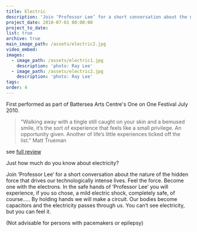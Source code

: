 ```yaml
---
title: Electric
description: 'Join ‘Professor Lee’ for a short conversation about the nature of electricity, the invisible force that drives our technologically intense lives.'
project_date: 2010-07-01 00:00:00
project_to_date:
list: true
archive: true
main_image_path: /assets/electric2.jpg
video_embed:
images:
  - image_path: /assets/electric1.jpg
    description: 'photo: Ray Lee'
  - image_path: /assets/electric2.jpg
    description: 'photo: Ray Lee'
tags:
order: 4
---
```

First performed as part of Battersea Arts Centre's One on One Festival July 2010.

> "Walking away with a tingle still caught on your skin and a bemused smile, it’s the sort of experience that feels like a small privilege. An opportunity given. Another of life’s little experiences ticked off the list."
Matt Trueman

see <a href="http://carouseloffantasies.blogspot.com/2010/07/review-electric-one-on-one-festival-at.html">full review</a>

Just how much do you know about electricity?

Join ‘Professor Lee’ for a short conversation about the nature of the hidden force that drives our technologically intense lives. Feel the force. Become one with the electrons. In the safe hands of ‘Professor Lee’ you will experience, if you so chose, a mild electric shock, completely safe, of course….. By holding hands we will make a circuit. Our bodies become capacitors and the electricity passes through us. You can’t see electricity, but you can feel it.

(Not advisable for persons with pacemakers or epilepsy)